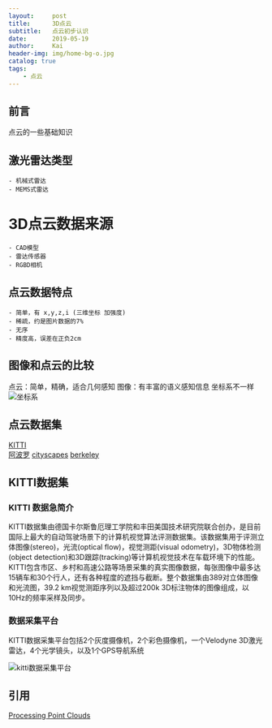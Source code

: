 ```yaml
---
layout:     post
title:      3D点云
subtitle:   点云初步认识
date:       2019-05-19
author:     Kai
header-img: img/home-bg-o.jpg
catalog: true
tags:
    - 点云
---
```


## 前言

点云的一些基础知识

## 激光雷达类型
    - 机械式雷达
    - MEMS式雷达

# 3D点云数据来源
    - CAD模型
    - 雷达传感器
    - RGBD相机

## 点云数据特点
    - 简单，有 x,y,z,i (三维坐标 加强度)
    - 稀疏，约是图片数据的7%
    - 无序
    - 精度高，误差在正负2cm

## 图像和点云的比较

点云：简单，精确，适合几何感知
图像：有丰富的语义感知信息
坐标系不一样 ![坐标系](http://ronny.rest/media/tutorials/lidar/point_cloud_coordinates/photo_vs_lidar_axes.png)

## 点云数据集
[KITTI](http://www.cvlibs.net/datasets/kitti/)   
[阿波罗](http://apolloscape.auto/) 
[cityscapes](https://www.cityscapes-dataset.com/)
[berkeley](https://bdd-data.berkeley.edu/)

## KITTI数据集

### KITTI 数据急简介
KITTI数据集由德国卡尔斯鲁厄理工学院和丰田美国技术研究院联合创办，是目前国际上最大的自动驾驶场景下的计算机视觉算法评测数据集。该数据集用于评测立体图像(stereo)，光流(optical flow)，视觉测距(visual odometry)，3D物体检测(object detection)和3D跟踪(tracking)等计算机视觉技术在车载环境下的性能。KITTI包含市区、乡村和高速公路等场景采集的真实图像数据，每张图像中最多达15辆车和30个行人，还有各种程度的遮挡与截断。整个数据集由389对立体图像和光流图，39.2 km视觉测距序列以及超过200k 3D标注物体的图像组成，以10Hz的频率采样及同步。

### 数据采集平台
KITTI数据采集平台包括2个灰度摄像机，2个彩色摄像机，一个Velodyne 3D激光雷达，4个光学镜头，以及1个GPS导航系统

![kitti数据采集平台](https://img-blog.csdn.net/20180521105216125?watermark/2/text/aHR0cHM6Ly9ibG9nLmNzZG4ubmV0L3N5eXlhbw==/font/5a6L5L2T/fontsize/400/fill/I0JBQkFCMA==/dissolve/70)



## 引用
[Processing Point Clouds](http://ronny.rest/tutorials/module/pointclouds_01)








